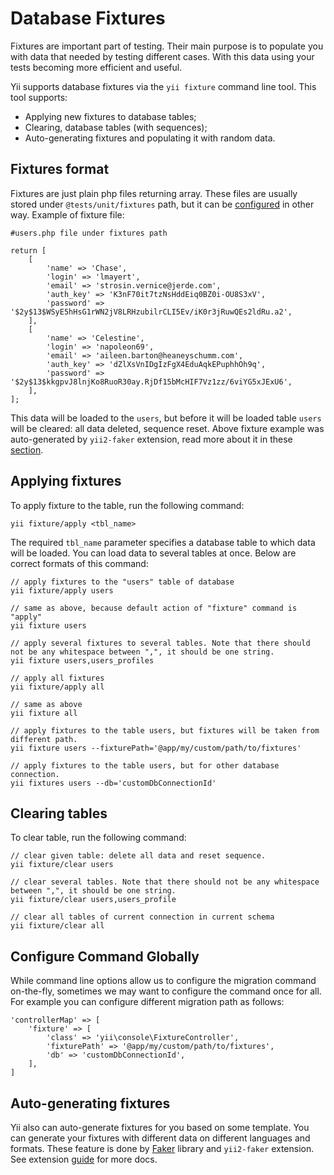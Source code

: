 Database Fixtures
=================

Fixtures are important part of testing. Their main purpose is to populate you with data that needed by testing
different cases. With this data using your tests becoming more efficient and useful.

Yii supports database fixtures via the `yii fixture` command line tool. This tool supports:

* Applying new fixtures to database tables;
* Clearing, database tables (with sequences);
* Auto-generating fixtures and populating it with random data.

Fixtures format
---------------

Fixtures are just plain php files returning array. These files are usually stored under `@tests/unit/fixtures` path, but it
can be [configured](#configure-command-globally) in other way. Example of fixture file:

```
#users.php file under fixtures path

return [
	[
		'name' => 'Chase',
		'login' => 'lmayert',
		'email' => 'strosin.vernice@jerde.com',
		'auth_key' => 'K3nF70it7tzNsHddEiq0BZ0i-OU8S3xV',
		'password' => '$2y$13$WSyE5hHsG1rWN2jV8LRHzubilrCLI5Ev/iK0r3jRuwQEs2ldRu.a2',
	],
	[
		'name' => 'Celestine',
		'login' => 'napoleon69',
		'email' => 'aileen.barton@heaneyschumm.com',
		'auth_key' => 'dZlXsVnIDgIzFgX4EduAqkEPuphhOh9q',
		'password' => '$2y$13$kkgpvJ8lnjKo8RuoR30ay.RjDf15bMcHIF7Vz1zz/6viYG5xJExU6',
	],
];
```

This data will be loaded to the `users`, but before it will be loaded table `users` will be cleared: all data deleted, sequence reset.
Above fixture example was auto-generated by `yii2-faker` extension, read more about it in these [section](#auto-generating-fixtures).

Applying fixtures
-----------------

To apply fixture to the table, run the following command:

```
yii fixture/apply <tbl_name>
```

The required `tbl_name` parameter specifies a database table to which data will be loaded. You can load data to several tables at once.
Below are correct formats of this command:

```
// apply fixtures to the "users" table of database
yii fixture/apply users

// same as above, because default action of "fixture" command is "apply"
yii fixture users

// apply several fixtures to several tables. Note that there should not be any whitespace between ",", it should be one string.
yii fixture users,users_profiles

// apply all fixtures
yii fixture/apply all

// same as above
yii fixture all

// apply fixtures to the table users, but fixtures will be taken from different path.
yii fixture users --fixturePath='@app/my/custom/path/to/fixtures'

// apply fixtures to the table users, but for other database connection.
yii fixtures users --db='customDbConnectionId'
```

Clearing tables
---------------

To clear table, run the following command:

```
// clear given table: delete all data and reset sequence.
yii fixture/clear users

// clear several tables. Note that there should not be any whitespace between ",", it should be one string.
yii fixture/clear users,users_profile

// clear all tables of current connection in current schema
yii fixture/clear all
```

Configure Command Globally
--------------------------
While command line options allow us to configure the migration command
on-the-fly, sometimes we may want to configure the command once for all. For example you can configure
different migration path as follows:

```
'controllerMap' => [
    'fixture' => [
        'class' => 'yii\console\FixtureController',
        'fixturePath' => '@app/my/custom/path/to/fixtures',
		'db' => 'customDbConnectionId',
    ],
]
```

Auto-generating fixtures
------------------------

Yii also can auto-generate fixtures for you based on some template. You can generate your fixtures with different data on different languages and formats.
These feature is done by [Faker](https://github.com/fzaninotto/Faker) library and `yii2-faker` extension.
See extension [guide](https://github.com/yiisoft/yii2/tree/master/extensions/faker) for more docs.
